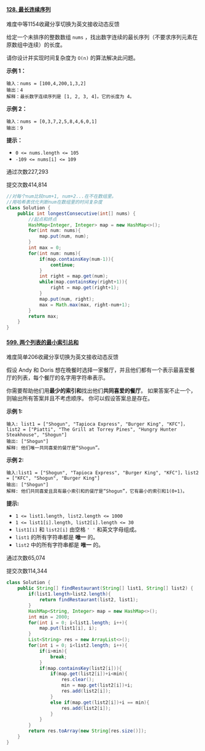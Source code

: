 #### [128. 最长连续序列](https://leetcode-cn.com/problems/longest-consecutive-sequence/)

难度中等1154收藏分享切换为英文接收动态反馈

给定一个未排序的整数数组 `nums` ，找出数字连续的最长序列（不要求序列元素在原数组中连续）的长度。

请你设计并实现时间复杂度为 `O(n)` 的算法解决此问题。

 

**示例 1：**

```
输入：nums = [100,4,200,1,3,2]
输出：4
解释：最长数字连续序列是 [1, 2, 3, 4]。它的长度为 4。
```

**示例 2：**

```
输入：nums = [0,3,7,2,5,8,4,6,0,1]
输出：9
```

 

**提示：**

- `0 <= nums.length <= 105`
- `-109 <= nums[i] <= 109`

通过次数227,293

提交次数414,814

```java
//对每个num比较num+1, num+2...在不在数组里。
//用哈希表优化判断num在数组里的时间复杂度
class Solution {
    public int longestConsecutive(int[] nums) {
        //起点和终点
        HashMap<Integer, Integer> map = new HashMap<>();
        for(int num: nums){
            map.put(num, num);
        }
        int max = 0;
        for(int num: nums){
            if(map.containsKey(num-1)){
                continue;
            }
            int right = map.get(num);
            while(map.containsKey(right+1)){
                right = map.get(right+1);
            }
            map.put(num, right);
            max = Math.max(max, right-num+1);
        }
        return max;
    }
}


```

#### [599. 两个列表的最小索引总和](https://leetcode-cn.com/problems/minimum-index-sum-of-two-lists/)

难度简单206收藏分享切换为英文接收动态反馈

假设 Andy 和 Doris 想在晚餐时选择一家餐厅，并且他们都有一个表示最喜爱餐厅的列表，每个餐厅的名字用字符串表示。

你需要帮助他们用**最少的索引和**找出他们**共同喜爱的餐厅**。 如果答案不止一个，则输出所有答案并且不考虑顺序。 你可以假设答案总是存在。

 

**示例 1:**

```
输入: list1 = ["Shogun", "Tapioca Express", "Burger King", "KFC"]，list2 = ["Piatti", "The Grill at Torrey Pines", "Hungry Hunter Steakhouse", "Shogun"]
输出: ["Shogun"]
解释: 他们唯一共同喜爱的餐厅是“Shogun”。
```

**示例 2:**

```
输入:list1 = ["Shogun", "Tapioca Express", "Burger King", "KFC"]，list2 = ["KFC", "Shogun", "Burger King"]
输出: ["Shogun"]
解释: 他们共同喜爱且具有最小索引和的餐厅是“Shogun”，它有最小的索引和1(0+1)。
```

 

**提示:**

- `1 <= list1.length, list2.length <= 1000`
- `1 <= list1[i].length, list2[i].length <= 30` 
- `list1[i]` 和 `list2[i]` 由空格 `' '` 和英文字母组成。
- `list1` 的所有字符串都是 **唯一** 的。
- `list2` 中的所有字符串都是 **唯一** 的。

通过次数65,074

提交次数114,344

```java
class Solution {
    public String[] findRestaurant(String[] list1, String[] list2) {
        if(list1.length>list2.length){
            return findRestaurant(list2, list1);
        }
        HashMap<String, Integer> map = new HashMap<>();
        int min = 2000;
        for(int i = 0; i<list1.length; i++){
            map.put(list1[i], i);
        }
        List<String> res = new ArrayList<>();
        for(int i = 0; i<list2.length; i++){
            if(i>min){
                break;
            }
            if(map.containsKey(list2[i])){
                if(map.get(list2[i])+i<min){
                    res.clear();
                    min = map.get(list2[i])+i;
                    res.add(list2[i]);
                }
                else if(map.get(list2[i])+i == min){
                    res.add(list2[i]);
                }
            }
        }
        return res.toArray(new String[res.size()]);
    }
}
```

